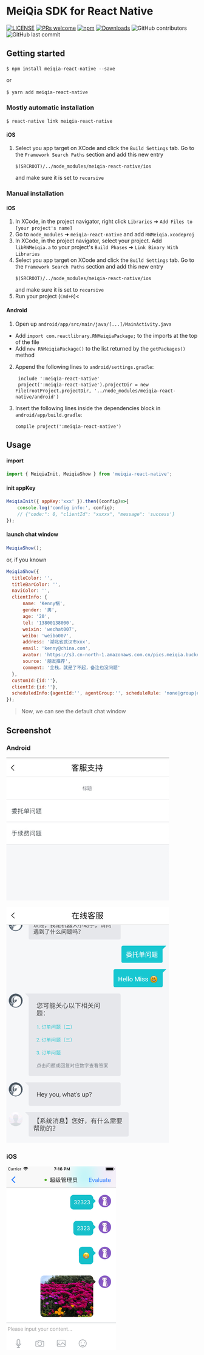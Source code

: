 # MeiQia SDK for React Native

[![LICENSE](https://img.shields.io/badge/license-Anti%20996-blue.svg)](https://github.com/996icu/996.ICU/blob/master/LICENSE)
[![PRs welcome](https://img.shields.io/badge/PRs-welcome-brightgreen.svg)](https://github.com/Kennytian/meiqia-react-native/pulls)
[![npm](https://img.shields.io/npm/v/meiqia-react-native.svg)](https://www.npmjs.com/package/meiqia-react-native)
[![Downloads](https://img.shields.io/npm/dm/meiqia-react-native.svg)](https://www.npmjs.com/package/meiqia-react-native)
![GitHub contributors](https://img.shields.io/github/contributors/Kennytian/meiqia-react-native.svg)
![GitHub last commit](https://img.shields.io/github/last-commit/Kennytian/meiqia-react-native.svg)

## Getting started

`$ npm install meiqia-react-native --save`

or

`$ yarn add meiqia-react-native`

### Mostly automatic installation

`$ react-native link meiqia-react-native`

#### iOS
1. Select you app target on XCode and click the `Build Settings` tab. Go to the `Framework Search Paths` section and add this new entry
   ```
   $(SRCROOT)/../node_modules/meiqia-react-native/ios
   ```
   and make sure it is set to `recursive`

### Manual installation

#### iOS

1. In XCode, in the project navigator, right click `Libraries` ➜ `Add Files to [your project's name]`
2. Go to `node_modules` ➜ `meiqia-react-native` and add `RNMeiqia.xcodeproj`
3. In XCode, in the project navigator, select your project. Add `libRNMeiqia.a` to your project's `Build Phases` ➜ `Link Binary With Libraries`
4. Select you app target on XCode and click the `Build Settings` tab. Go to the `Framework Search Paths` section and add this new entry
   ```
   $(SRCROOT)/../node_modules/meiqia-react-native/ios
   ```
   and make sure it is set to `recursive`
5. Run your project (`Cmd+R`)<

#### Android

1. Open up `android/app/src/main/java/[...]/MainActivity.java`
  - Add `import com.reactlibrary.RNMeiqiaPackage;` to the imports at the top of the file
  - Add `new RNMeiqiaPackage()` to the list returned by the `getPackages()` method
2. Append the following lines to `android/settings.gradle`:
   ```
  	include ':meiqia-react-native'
  	project(':meiqia-react-native').projectDir = new File(rootProject.projectDir, '../node_modules/meiqia-react-native/android')
   ```
3. Insert the following lines inside the dependencies block in `android/app/build.gradle`:
   ```
   compile project(':meiqia-react-native')
   ```

## Usage

#### import
```javascript
import { MeiqiaInit, MeiqiaShow } from 'meiqia-react-native';
```

#### init appKey
```javascript
MeiqiaInit({ appKey:'xxx' }).then((config)=>{
    console.log('config info:', config);
    // {"code:": 0, "clientId": "xxxxx", "message": 'success'}
});
```

#### launch chat window
```javascript
MeiqiaShow(); 
```
or, if you known

```javascript
MeiqiaShow({
  titleColor: '',
  titleBarColor: '', 
  naviColor: '', 
  clientInfo: {
      name: 'Kenny锅',
      gender: '男',
      age: '20',
      tel: '13800138000',
      weixin: 'wechat007',
      weibo: 'weibo007',
      address: '湖北省武汉市xxx',
      email: 'kenny@china.com',
      avator: 'https://s3.cn-north-1.amazonaws.com.cn/pics.meiqia.bucket/1dee88eabfbd7bd4',
      source: '朋友推荐',
      comment: '全栈，就是了不起，备注也没问题'
  }, 
  customId:{id:''}, 
  clientId:{id:''}, 
  scheduledInfo:{agentId:'', agentGroup:'', scheduleRule: 'none|group|enterprise', },
});
```

> Now, we can see the default chat window

## Screenshot

### Android

![](./screenshot/screenshot1.png)

![](./screenshot/screenshot2.png)

### iOS
![](./screenshot/screenshot3.png)

